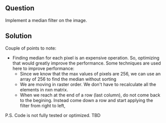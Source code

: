 ## Question
Implement a median filter on the image.


## Solution
Couple of points to note:
* Finding median for each pixel is an expensive operation. So, optimizing that would greatly improve the performance. Some  techniques are used here to improve performance:
	* Since we know that the max values of pixels are 256, we can use an array of 256 to find the median without sorting
	* We are moving in raster order. We don't have to recalculate all the elements in nxn matrix. 
	* When we reach at the end of a row (last column), do not come back to the begining. Instead come down a row and start applying the filter from right to left,

P.S. Code is not fully tested or optimized. TBD




